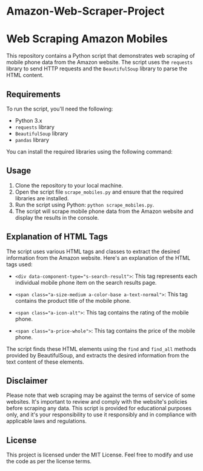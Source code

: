 # Amazon-Web-Scraper-Project
# Web Scraping Amazon Mobiles

This repository contains a Python script that demonstrates web scraping of mobile phone data from the Amazon website. The script uses the `requests` library to send HTTP requests and the `BeautifulSoup` library to parse the HTML content.

## Requirements

To run the script, you'll need the following:

- Python 3.x
- `requests` library
- `BeautifulSoup` library
- `pandas` library

You can install the required libraries using the following command:


## Usage

1. Clone the repository to your local machine.
2. Open the script file `scrape_mobiles.py` and ensure that the required libraries are installed.
3. Run the script using Python: `python scrape_mobiles.py`.
4. The script will scrape mobile phone data from the Amazon website and display the results in the console.

## Explanation of HTML Tags

The script uses various HTML tags and classes to extract the desired information from the Amazon website. Here's an explanation of the HTML tags used:

- `<div data-component-type="s-search-result">`: This tag represents each individual mobile phone item on the search results page.

- `<span class="a-size-medium a-color-base a-text-normal">`: This tag contains the product title of the mobile phone.

- `<span class="a-icon-alt">`: This tag contains the rating of the mobile phone.

- `<span class="a-price-whole">`: This tag contains the price of the mobile phone.

The script finds these HTML elements using the `find` and `find_all` methods provided by BeautifulSoup, and extracts the desired information from the text content of these elements.

## Disclaimer

Please note that web scraping may be against the terms of service of some websites. It's important to review and comply with the website's policies before scraping any data. This script is provided for educational purposes only, and it's your responsibility to use it responsibly and in compliance with applicable laws and regulations.

## License

This project is licensed under the MIT License. Feel free to modify and use the code as per the license terms.
